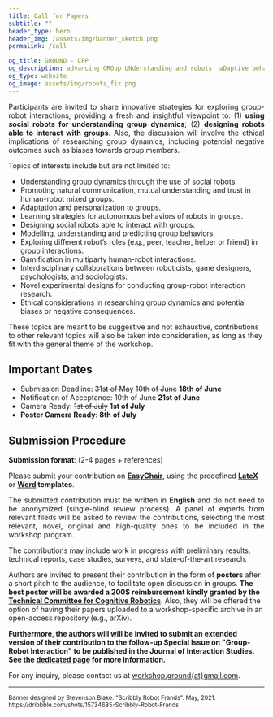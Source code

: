 ```yaml
---
title: Call for Papers
subtitle: ""
header_type: hero
header_img: /assets/img/banner_sketch.png
permalink: /call

og_title: GROUND - CFP
og_description: advancing GROup UNderstanding and robots' aDaptive behavior
og_type: website
og_image: assets/img/robots_fix.png
---
```


<p style="text-align: justify;">
Participants are invited to share innovative strategies for exploring group-robot interactions, providing a fresh and insightful viewpoint to: (1) <b>using social robots for understanding group dynamics</b>; (2) <b>designing robots able to interact with groups</b>. Also, the discussion will involve the ethical implications of researching group dynamics, including potential negative outcomes such as biases towards group members.
</p>

Topics of interests include but are not limited to:
* Understanding group dynamics through the use of social robots.
* Promoting natural communication, mutual understanding and trust in human-robot mixed groups.
* Adaptation and personalization to groups.
* Learning strategies for autonomous behaviors of robots in groups.
* Designing social robots able to interact with groups.
* Modelling, understanding and predicting group behaviors.
* Exploring different robot’s roles (e.g., peer, teacher, helper or friend) in group interactions.
* Gamification in multiparty human-robot interactions.
* Interdisciplinary collaborations between roboticists, game designers, psychologists, and sociologists.
* Novel experimental designs for conducting group-robot interaction research.
* Ethical considerations in researching group dynamics and potential biases or negative consequences.

These topics are meant to be suggestive and not exhaustive, contributions to other relevant topics will also be taken into consideration, as long as they fit with the general theme of the workshop. 

## Important Dates
* Submission Deadline: ~~31st of May~~ ~~10th of June~~ **18th of June**
* Notification of Acceptance: ~~10th of June~~ **21st of June**
* Camera Ready: ~~1st of July~~ **1st of July**
* **Poster Camera Ready**: **8th of July**


## Submission Procedure

**Submission format**: (2-4 pages + references)

Please submit your contribution on **[EasyChair](https://easychair.org/my/conference?conf=ground24)**, using the predefined **[LateX](https://roboticsconference.org/docs/paper-template-latex.tar.gz)** or **[Word](https://roboticsconference.org/docs/paper-template-word.zip) templates**.

<p style="text-align: justify;">
The submitted contribution must be written in <b>English</b> and do not need to be anonymized (single-blind review process). A panel of experts from relevant fileds will be asked to review the contributions, selecting the most relevant, novel, original and high-quality ones to be included in the workshop program.<br>

The contributions may include work in progress with preliminary results, technical reports, case studies, surveys, and state-of-the-art research.<br>

Authors are invited to present their contribution in the form of <b>posters</b> after a short pitch to the audience, to facilitate open discussion in groups. <b>The best poster will be awarded a 200$ reimbursement kindly granted by the <a href="https://www.ieee-ras.org/cognitive-robotics"> Technical Committee for Cognitive Robotics</a></b>. Also, they will be offered the option of having their papers uploaded to a workshop-specific archive in an open-access repository (e.g., arXiv).</p>

**Furthermore, the authors will will be invited to submit an extended version of their contribution to the follow-up Special Issue on "Group-Robot Interaction" to be published in the Journal of Interaction Studies. See the [dedicated page](/workshop/specialissue) for more information.**

For any inquiry, please contact us at [workshop.ground{at}gmail.com](mailto:workshop.ground@gmail.com).

---

<p class="card-text"><small class="text-muted">Banner designed by Stevenson Blake. "Scribbly Robot Frands". May, 2021. <a>https://dribbble.com/shots/15734685-Scribbly-Robot-Frands</a></small></p>
